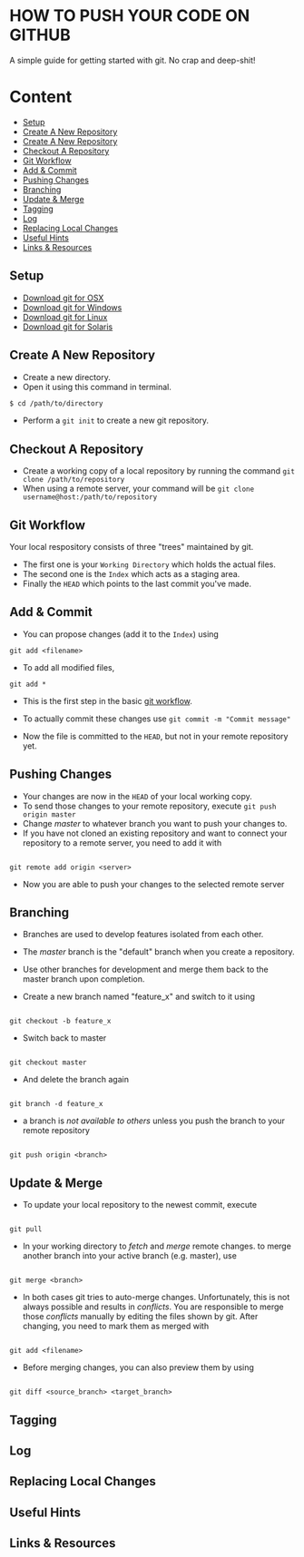 # HOW TO PUSH YOUR CODE ON GITHUB

A simple guide for getting started with git. No crap and deep-shit!

# Content
-	[Setup](#setup)
-	[Create A New Repository](#create-a-new-repository)
-	[Create A New Repository](#create-a-new-repository)
-	[Checkout A Repository](#checkout-a-repository)
-	[Git Workflow](#git-workflow)
-	[Add & Commit](#add-&-commit)
-	[Pushing Changes](#pushing-changes)
-	[Branching](#branching)
-	[Update & Merge](#update-&-merge)
-	[Tagging](#tagging)
-	[Log](#log)
-	[Replacing Local Changes](#replacing-local-changes)
-	[Useful Hints](#useful-hints)
-	[Links & Resources](#links-&-resources)

## Setup

*	[Download git for OSX](https://git-scm.com/download/mac)
*	[Download git for Windows](https://git-scm.com/download/win)
*	[Download git for Linux](https://git-scm.com/download/linux)
*	[Download git for Solaris](https://git-scm.com/download/linux)

## Create A New Repository

*	Create a new directory.
*	Open it using this command in terminal. 
```sh
$ cd /path/to/directory 
```

*	Perform a `git init` to create a new git repository.	

## Checkout A Repository

*	Create a working copy of a local repository by running the command `git clone /path/to/repository`
*	When using a remote server, your command will be `git clone username@host:/path/to/repository`

## Git Workflow

Your local respository consists of three "trees" maintained by git.

*	The first one is your `Working Directory` which holds the actual files.
*	The second one is the `Index` which acts as a staging area.
*	Finally the `HEAD` which points to the last commit you've made.

## Add & Commit

*	You can propose changes (add it to the `Index`) using 

```git
git add <filename> 
```

*	To add all modified files,

```git
git add *
```

*	This is the first step in the basic [git workflow](#git-workflow). 

*	To actually commit these changes use `git commit -m "Commit message"`

*	Now the file is committed to the `HEAD`, but not in your remote repository yet.

## Pushing Changes

*	Your changes are now in the `HEAD` of your local working copy.
*	To send those changes to your remote repository, execute `git push origin master`
*	Change *master* to whatever branch you want to push your changes to.
*	If you have not cloned an existing repository and want to connect your repository to a remote server, you need to add it with 

```git

git remote add origin <server>

```

*	Now you are able to push your changes to the selected remote server


## Branching

*	Branches are used to develop features isolated from each other.
*	The *master* branch is the "default" branch when you create a repository.
*	Use other branches for development and merge them back to the master branch upon completion.

*	Create a new branch named "feature_x" and switch to it using

```git

git checkout -b feature_x

```

*	Switch back to master

```git

git checkout master

```

*	And delete the branch again

```git

git branch -d feature_x

```

*	a branch is *not available to others* unless you push the branch to your remote repository

```git

git push origin <branch>

```

## Update & Merge

*	To update your local repository to the newest commit, execute

```git

git pull

```

*	In your working directory to *fetch* and *merge* remote changes. to merge another branch into your active branch (e.g. master), use

```git

git merge <branch>

```

*	In both cases git tries to auto-merge changes. Unfortunately, this is not always possible and results in *conflicts*. You are responsible to merge those *conflicts* manually by editing the files shown by git. After changing, you need to mark them as merged with

```git

git add <filename>

```

*	Before merging changes, you can also preview them by using

```git

git diff <source_branch> <target_branch>

```




## Tagging

## Log

## Replacing Local Changes

## Useful Hints

## Links & Resources
